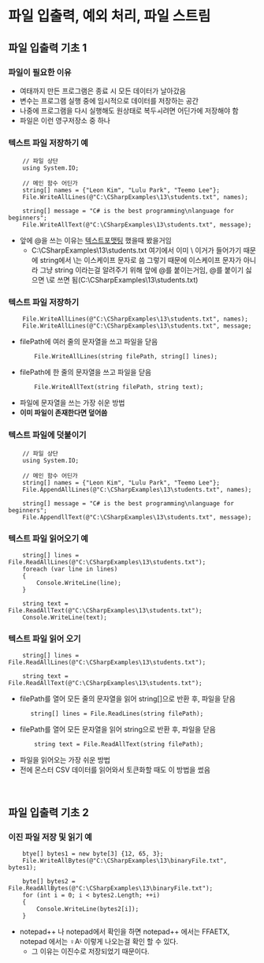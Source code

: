 파일 입출력, 예외 처리, 파일 스트림
========

파일 입출력 기초 1
-----
### 파일이 필요한 이유
* 여태까지 만든 프로그램은 종료 시 모든 데이터가 날아갔음
* 변수는 프로그램 실행 중에 임시적으로 데이터를 저장하는 공간
* 나중에 프로그램을 다시 실행해도 원상태로 복두ㅚ려면 어딘가에 저장해야 함
* 파일은 이런 영구저장소 중 하나

### 텍스트 파일 저장하기 예
```
    // 파일 상단
    using System.IO;

    // 메인 함수 어딘가
    string[] names = {"Leon Kim", "Lulu Park", "Teemo Lee"};
    File.WriteAllLines(@"C:\CSharpExamples\13\students.txt", names);

    string[] message = "C# is the best programming\nlanguage for beginners";
    File.WriteAllText(@"C:\CSharpExamples\13\students.txt", message);
```
* 앞에 @을 쓰는 이유는 [텍스트포맷팅](https://github.com/akaming/TIL/blob/master/c%23/chapter06.md) 했을때 봤을거임
    * C:\CSharpExamples\13\students.txt 여기에서 이미 \ 이거가 들어가기 때문에 string에서 \는 이스케이프 문자로 씀 그렇기 때문에 이스케이프 문자가 아니라 그냥 string 이라는걸 알려주기 위해 앞에 @를 붙이는거임, @를 붙이기 싫으면 \\로 쓰면 됨(C:\\CSharpExamples\\13\\students.txt)

### 텍스트 파일 저장하기
```
    File.WriteAllLines(@"C:\CSharpExamples\13\students.txt", names);
    File.WriteAllLines(@"C:\CSharpExamples\13\students.txt", message;
```
* filePath에 여러 줄의 문자열을 쓰고 파일을 닫음
    ```
        File.WriteAllLines(string filePath, string[] lines);
    ```
* filePath에 한 줄의 문자열을 쓰고 파일을 닫음
    ```
        File.WriteAllText(string filePath, string text);
    ```
* 파일에 문자열을 쓰는 가장 쉬운 방법
* **이미 파일이 존재한다면 덮어씀**

### 텍스트 파일에 덧붙이기
```
    // 파일 상단
    using System.IO;

    // 메인 함수 어딘가
    string[] names = {"Leon Kim", "Lulu Park", "Teemo Lee"};
    File.AppendAllLines(@"C:\CSharpExamples\13\students.txt", names);

    string[] message = "C# is the best programming\nlanguage for beginners";
    File.AppendllText(@"C:\CSharpExamples\13\students.txt", message);
```

### 텍스트 파일 읽어오기 예
```
    string[] lines = File.ReadAllLines(@"C:\CSharpExamples\13\students.txt");
    foreach (var line in lines)
    {
        Console.WriteLine(line);
    }

    string text = File.ReadAllText(@"C:\CSharpExamples\13\students.txt");
    Console.WriteLine(text);
```

### 텍스트 파일 읽어 오기
```
    string[] lines = File.ReadAllLines(@"C:\CSharpExamples\13\students.txt");

    string text = File.ReadAllText(@"C:\CSharpExamples\13\students.txt");
```
* filePath를 열어 모든 줄의 문자열을 읽어 string[]으로 반환 후, 파일을 닫음
    ```
       string[] lines = File.ReadLines(string filePath); 
    ```
* filePath를 열어 모든 문자열을 읽어 string으로 반환 후, 파일을 닫음
    ```
        string text = File.ReadAllText(string filePath);
    ```
*  파일을 읽어오는 가장 쉬운 방법
* 전에 몬스터 CSV 데이터를 읽어와서 토큰화할 때도 이 방법을 썼음

<br>

파일 입출력 기초 2
-----
### 이진 파일 저장 및 읽기 예
```
    btye[] bytes1 = new byte[3] {12, 65, 3};
    File.WriteAllBytes(@"C:\CSharpExamples\13\binaryFile.txt", bytes1);

    byte[] bytes2 = File.ReadAllBytes(@"C:\CSharpExamples\13\binaryFile.txt");
    for (int i = 0; i < bytes2.Length; ++i)
    {
        Console.WriteLine(bytes2[i]);
    }
```
* notepad++ 나 notepad에서 확인을 하면 notepad++ 에서는 FFAETX, notepad 에서는 ♀Aᴸ 이렇게 나오는걸 확인 할 수 있다.
    * 그 이유는 이진수로 저장되었기 때문이다.